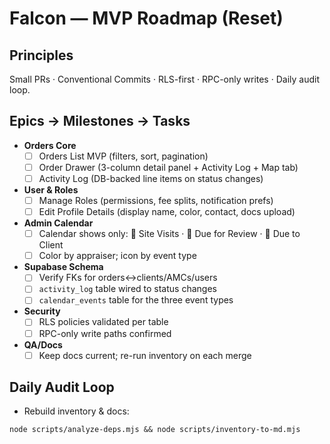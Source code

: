 # Falcon — MVP Roadmap (Reset)

## Principles
Small PRs · Conventional Commits · RLS-first · RPC-only writes · Daily audit loop.

## Epics → Milestones → Tasks
- **Orders Core**
  - [ ] Orders List MVP (filters, sort, pagination)
  - [ ] Order Drawer (3-column detail panel + Activity Log + Map tab)
  - [ ] Activity Log (DB-backed line items on status changes)
- **User & Roles**
  - [ ] Manage Roles (permissions, fee splits, notification prefs)
  - [ ] Edit Profile Details (display name, color, contact, docs upload)
- **Admin Calendar**
  - [ ] Calendar shows only: 📍 Site Visits · 🚨 Due for Review · 🚨 Due to Client
  - [ ] Color by appraiser; icon by event type
- **Supabase Schema**
  - [ ] Verify FKs for orders↔clients/AMCs/users
  - [ ] `activity_log` table wired to status changes
  - [ ] `calendar_events` table for the three event types
- **Security**
  - [ ] RLS policies validated per table
  - [ ] RPC-only write paths confirmed
- **QA/Docs**
  - [ ] Keep docs current; re-run inventory on each merge

## Daily Audit Loop
- Rebuild inventory & docs:
```
node scripts/analyze-deps.mjs && node scripts/inventory-to-md.mjs
```

